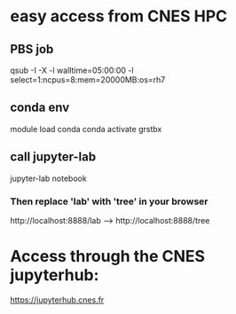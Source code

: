 # easy access from CNES HPC
## PBS job
qsub -I -X -l walltime=05:00:00 -l select=1:ncpus=8:mem=20000MB:os=rh7

## conda env
module load conda
conda activate grstbx

## call jupyter-lab
jupyter-lab notebook

### Then replace 'lab' with 'tree' in your browser
http://localhost:8888/lab --> http://localhost:8888/tree

# Access through the CNES jupyterhub:
https://jupyterhub.cnes.fr 